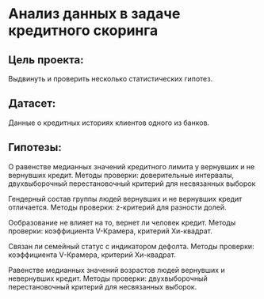 # Анализ данных в задаче кредитного скоринга

## Цель проекта: 
Выдвинуть и проверить несколько статистических гипотез.

## Датасет:
Данные о кредитных историях клиентов одного из банков.

## Гипотезы:
О равенстве медианных значений кредитного лимита у вернувших и не вернувших кредит. Методы проверки: доверительные интервалы, двухвыборочный перестановочный критерий для несвязанных выборок

Гендерный состав группы людей вернувших и не вернувших кредит отличается.  Методы проверки: z-критерий для разности долей.

Ообразование не влияет на то, вернет ли человек кредит. Методы проверки: коэффициента V-Крамера, критерий Хи-квадрат.

Связан ли семейный статус с индикатором дефолта. Методы проверки: коэффициента V-Крамера, критерий Хи-квадрат.

Равенстве медианных значений возрастов людей вернувших и невернувших кредит.  Методы проверки: двухвыборочный перестановочный критерий для несвязанных выборок.


